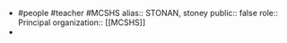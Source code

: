 - #people #teacher #MCSHS
  alias:: STONAN, stoney
  public:: false
  role:: Principal
  organization:: [[MCSHS]]
-